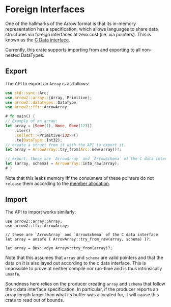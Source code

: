 # Foreign Interfaces

One of the hallmarks of the Arrow format is that its in-memory representation has a specification, which allows languages to share data structures via foreign interfaces
at zero cost (i.e. via pointers). This is known as the [C Data interface](https://arrow.apache.org/docs/format/CDataInterface.html).

Currently, this crate supports importing from and exporting to all non-nested DataTypes.

## Export

The API to export an `Array` is as follows:

```rust
use std::sync::Arc;
use arrow2::array::{Array, Primitive};
use arrow2::datatypes::DataType;
use arrow2::ffi::ArrowArray;

# fn main() {
// Example of an array:
let array = [Some(1), None, Some(123)]
    .iter()
    .collect::<Primitive<i32>>()
    .to(DataType::Int32);
// create a struct from it with the API to export it.
let array = ArrowArray::try_from(Arc::new(array))?;

// export: these are `ArrowArray` and `ArrowSchema` of the C data interface
let (array, schema) = ArrowArray::into_raw(array);
# }
```

Note that this leaks memory iff the consumers of these
pointers do not `release` them according to the [member allocation](https://arrow.apache.org/docs/format/CDataInterface.html#release-callback-semantics-for-consumers).

## Import

The API to import works similarly:

```rust,ignore
use arrow2::array::Array;
use arrow2::ffi::ArrowArray;

// these are `ArrowArray` and `ArrowSchema` of the C data interface
let array = unsafe { ArrowArray::try_from_raw(array, schema) }?;

let array = Box::<dyn Array>::try_from(array)?;
```

Note that this assumes that `array` and `schema` are valid pointers and
that the data on it is also layed out according to the c data interface.
This is impossible to prove at neither compile nor run-time and is thus
intrinsically `unsafe`.

Soundness here relies on the producer creating `array` and `schema` that
follow the c data interface specification.
In particular, if the producer reports an array length larger than what its buffer
was allocated for, it will cause this crate to read out of bounds.
